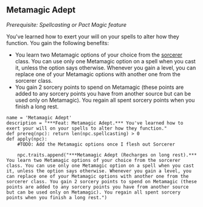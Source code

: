 ## Metamagic Adept
*Prerequisite: Spellcasting or Pact Magic feature*

You've learned how to exert your will on your spells to alter how they function. You gain the following benefits:

* You learn two Metamagic options of your choice from the [sorcerer](Sorcerer.md) class. You can use only one Metamagic option on a spell when you cast it, unless the option says otherwise. Whenever you gain a level, you can replace one of your Metamagic options with another one from the sorcerer class.
* You gain 2 sorcery points to spend on Metamagic (these points are added to any sorcery points you have from another source but can be used only on Metamagic). You regain all spent sorcery points when you finish a long rest.

```
name = 'Metamagic Adept'
description = "***Feat: Metamagic Adept.*** You've learned how to exert your will on your spells to alter how they function."
def prereq(npc): return len(npc.spellcasting) > 0
def apply(npc):
    #TODO: Add the Metamagic options once I flesh out Sorcerer
    
    npc.traits.append("***Metamagic Adept (Recharges on long rest).*** You learn two Metamagic options of your choice from the sorcerer class. You can use only one Metamagic option on a spell when you cast it, unless the option says otherwise. Whenever you gain a level, you can replace one of your Metamagic options with another one from the sorcerer class. You gain 2 sorcery points to spend on Metamagic (these points are added to any sorcery points you have from another source but can be used only on Metamagic). You regain all spent sorcery points when you finish a long rest.")
```
